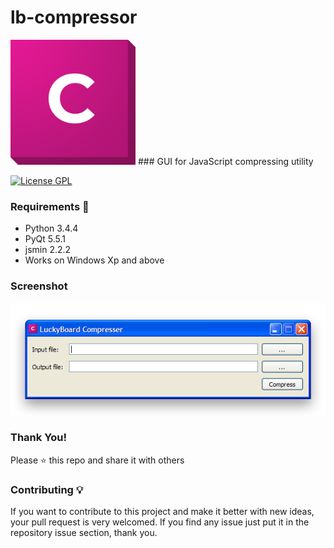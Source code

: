 # lb-compressor
<img src="icon/Compresser_Logo.png" alt="lb-compressor - App Icon" width="200" height="200"/>
### GUI for JavaScript compressing utility

[![License GPL](https://img.shields.io/badge/license-GPL-blue.svg)](LICENSE)

### Requirements 🔧
* Python 3.4.4
* PyQt 5.5.1
* jsmin 2.2.2
* Works on Windows Xp and above

### Screenshot
![lb-compressor - screenshot](screenshot/program.png)

### Thank You!
Please ⭐️ this repo and share it with others

### Contributing 💡
If you want to contribute to this project and make it better with new ideas, your pull request is very welcomed.
If you find any issue just put it in the repository issue section, thank you.
